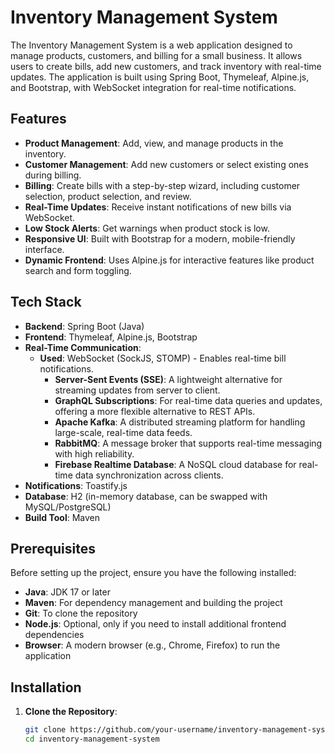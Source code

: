 # Inventory Management System

The Inventory Management System is a web application designed to manage products, customers, and billing for a small business. It allows users to create bills, add new customers, and track inventory with real-time updates. The application is built using Spring Boot, Thymeleaf, Alpine.js, and Bootstrap, with WebSocket integration for real-time notifications.

## Features
- **Product Management**: Add, view, and manage products in the inventory.
- **Customer Management**: Add new customers or select existing ones during billing.
- **Billing**: Create bills with a step-by-step wizard, including customer selection, product selection, and review.
- **Real-Time Updates**: Receive instant notifications of new bills via WebSocket.
- **Low Stock Alerts**: Get warnings when product stock is low.
- **Responsive UI**: Built with Bootstrap for a modern, mobile-friendly interface.
- **Dynamic Frontend**: Uses Alpine.js for interactive features like product search and form toggling.

## Tech Stack
- **Backend**: Spring Boot (Java)
- **Frontend**: Thymeleaf, Alpine.js, Bootstrap
- **Real-Time Communication**: 
  - **Used**: WebSocket (SockJS, STOMP) - Enables real-time bill notifications.
    - **Server-Sent Events (SSE)**: A lightweight alternative for streaming updates from server to client.
    - **GraphQL Subscriptions**: For real-time data queries and updates, offering a more flexible alternative to REST APIs.
    - **Apache Kafka**: A distributed streaming platform for handling large-scale, real-time data feeds.
    - **RabbitMQ**: A message broker that supports real-time messaging with high reliability.
    - **Firebase Realtime Database**: A NoSQL cloud database for real-time data synchronization across clients.
- **Notifications**: Toastify.js
- **Database**: H2 (in-memory database, can be swapped with MySQL/PostgreSQL)
- **Build Tool**: Maven

## Prerequisites
Before setting up the project, ensure you have the following installed:
- **Java**: JDK 17 or later
- **Maven**: For dependency management and building the project
- **Git**: To clone the repository
- **Node.js**: Optional, only if you need to install additional frontend dependencies
- **Browser**: A modern browser (e.g., Chrome, Firefox) to run the application

## Installation

1. **Clone the Repository**:
   ```bash
   git clone https://github.com/your-username/inventory-management-system.git
   cd inventory-management-system
